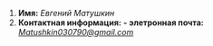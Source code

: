 1. **Имя:** *Евгений Матушкин*
2. **Контактная информация:**
   **- элетронная почта:** *Matushkin030790@gmail.com*
